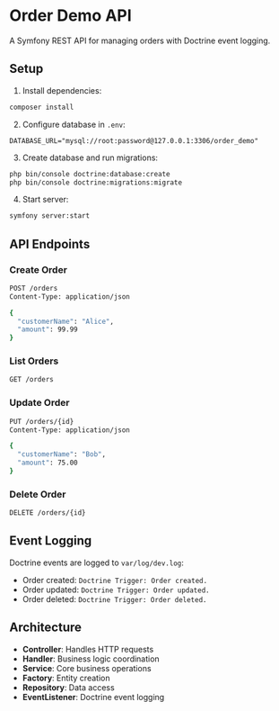 # Order Demo API

A Symfony REST API for managing orders with Doctrine event logging.

## Setup

1. Install dependencies:
```bash
composer install
```

2. Configure database in `.env`:
```
DATABASE_URL="mysql://root:password@127.0.0.1:3306/order_demo"
```

3. Create database and run migrations:
```bash
php bin/console doctrine:database:create
php bin/console doctrine:migrations:migrate
```

4. Start server:
```bash
symfony server:start
```

## API Endpoints

### Create Order
```bash
POST /orders
Content-Type: application/json

{
  "customerName": "Alice",
  "amount": 99.99
}
```

### List Orders
```bash
GET /orders
```

### Update Order
```bash
PUT /orders/{id}
Content-Type: application/json

{
  "customerName": "Bob",
  "amount": 75.00
}
```

### Delete Order
```bash
DELETE /orders/{id}
```

## Event Logging

Doctrine events are logged to `var/log/dev.log`:
- Order created: `Doctrine Trigger: Order created.`
- Order updated: `Doctrine Trigger: Order updated.`
- Order deleted: `Doctrine Trigger: Order deleted.`

## Architecture

- **Controller**: Handles HTTP requests
- **Handler**: Business logic coordination
- **Service**: Core business operations
- **Factory**: Entity creation
- **Repository**: Data access
- **EventListener**: Doctrine event logging